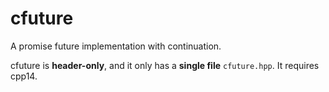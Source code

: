# cfuture
A promise future implementation with continuation.

cfuture is **header-only**, and it only has a **single file** `cfuture.hpp`. It requires cpp14.
